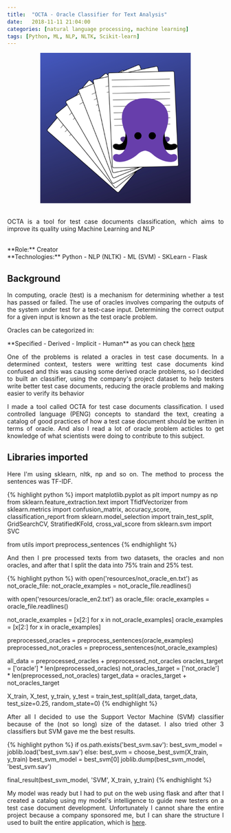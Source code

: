 ```yaml
---
title:  "OCTA - Oracle Classifier for Text Analysis"
date:   2018-11-11 21:04:00
categories: [natural language processing, machine learning]
tags: [Python, ML, NLP, NLTK, Scikit-learn]
---
```


<div style="text-align:center"><img src="https://github.com/antoniosj/blog-examples/blob/master/github-images/octa.png?raw=true" width="350px;" height="350px;" /></div><br />
<p style="text-align: justify; font-family: -apple-system, BlinkMacSystemFont, sans-serif;">OCTA is a tool for test case documents classification, which aims to improve its quality using Machine Learning and NLP</p> <br /> **Role:** Creator<br /> **Technologies:** Python - NLP (NLTK) - ML (SVM) - SKLearn - Flask

## Background

<p style="text-align: justify; font-family: -apple-system, BlinkMacSystemFont, sans-serif;" >In computing, oracle (test) is a mechanism for determining whether a test has passed or failed. The use of oracles involves comparing the outputs of the system under test for a test-case input.
Determining the correct output for a given input is known as the test oracle problem.</p>

<p style="text-align: justify; font-family: -apple-system, BlinkMacSystemFont, sans-serif;" >Oracles can be categorized in:</p> **Specified - Derived - Implicit - Human** as you can check <a href="https://ieeexplore.ieee.org/abstract/document/6963470/">here</a>

<p style="text-align: justify; font-family: -apple-system, BlinkMacSystemFont, sans-serif;" >One of the problems is related a oracles in test case documents. In a determined context, testers were writting test case documents kind confused and this was causing some derived oracle problems, so I decided to built an classifier, using the company's project dataset to help testers write better test case documents, reducing the oracle problems and making easier to verify its behavior</p>

<p style="text-align: justify; font-family: -apple-system, BlinkMacSystemFont, sans-serif;" >I made a tool called OCTA for test case documents classification. I used controlled language (PENG) concepts to standard the text, creating a catalog of good practices of how a test case document should be written in terms of oracle. And also I read a lot of oracle problem acticles to get knowledge of what scientists were doing to contribute to this subject.</p> 

## Libraries imported 

<p style="text-align: justify; font-family: -apple-system, BlinkMacSystemFont, sans-serif;" >Here I'm using sklearn, nltk, np and so on. The method to process the sentences was TF-IDF.</p> 

{% highlight python %}
import matplotlib.pyplot as plt
import numpy as np
from sklearn.feature_extraction.text import TfidfVectorizer
from sklearn.metrics import confusion_matrix, accuracy_score, classification_report
from sklearn.model_selection import train_test_split, GridSearchCV, StratifiedKFold, cross_val_score
from sklearn.svm import SVC

from utils import preprocess_sentences
{% endhighlight %}

<p style="text-align: justify; font-family: -apple-system, BlinkMacSystemFont, sans-serif;" >And then I pre processed texts from two datasets, the oracles and non oracles, and after that I split the data into 75% train and 25% test.</p> 

{% highlight python %}
with open('resources/not_oracle_en.txt') as not_oracle_file:
		not_oracle_examples = not_oracle_file.readlines()

with open('resources/oracle_en2.txt') as oracle_file:
		oracle_examples = oracle_file.readlines()

not_oracle_examples = [x[2:] for x in not_oracle_examples]
oracle_examples = [x[2:] for x in oracle_examples]

preprocessed_oracles = preprocess_sentences(oracle_examples)
preprocessed_not_oracles = preprocess_sentences(not_oracle_examples)

all_data = preprocessed_oracles + preprocessed_not_oracles
oracles_target = ['oracle'] * len(preprocessed_oracles)
not_oracles_target = ['not_oracle'] * len(preprocessed_not_oracles)
target_data = oracles_target + not_oracles_target

X_train, X_test, y_train, y_test = train_test_split(all_data, target_data, test_size=0.25, random_state=0)
{% endhighlight %}

<p style="text-align: justify; font-family: -apple-system, BlinkMacSystemFont, sans-serif;" >After all I decided to use the Support Vector Machine (SVM) classifier because of the (not so long) size of the dataset. I also tried other 3 classifiers but SVM gave me the best results.</p> 

{% highlight python %}
if os.path.exists('best_svm.sav'):
		best_svm_model = joblib.load('best_svm.sav')
	else:
		best_svm = choose_best_svm(X_train, y_train)
		best_svm_model = best_svm[0]
		joblib.dump(best_svm_model, 'best_svm.sav')

final_result(best_svm_model, 'SVM', X_train, y_train)
{% endhighlight %}

<p style="text-align: justify; font-family: -apple-system, BlinkMacSystemFont, sans-serif;" >My model was ready but I had to put on the web using flask and after that I created a catalog using my model's intelligence to guide new testers on a test case document development. Unfortunately I cannot share the entire project because a company sponsored me, but I can share the structure I used to built the entire application, which is <a href="https://github.com/antoniosj/octa/">here</a>.</p> 
